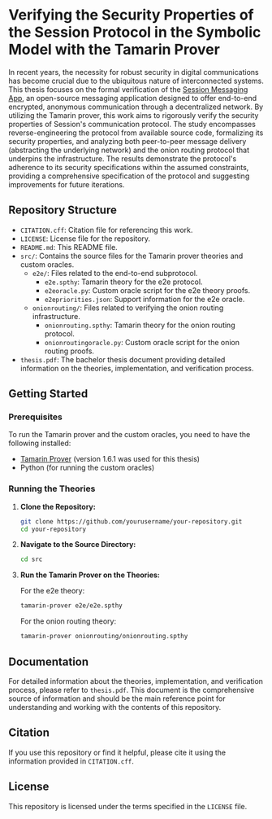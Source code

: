 # Verifying the Security Properties of the Session Protocol in the Symbolic Model with the Tamarin Prover

In recent years, the necessity for robust security in digital communications has become crucial due to the ubiquitous nature of interconnected systems. This thesis focuses on the formal verification of the [Session Messaging App](https://getsession.org), an open-source messaging application designed to offer end-to-end encrypted, anonymous communication through a decentralized network. By utilizing the Tamarin prover, this work aims to rigorously verify the security properties of Session's communication protocol. The study encompasses reverse-engineering the protocol from available source code, formalizing its security properties, and analyzing both peer-to-peer message delivery (abstracting the underlying network) and the onion routing protocol that underpins the infrastructure. The results demonstrate the protocol's adherence to its security specifications within the assumed constraints, providing a comprehensive specification of the protocol and suggesting improvements for future iterations.


## Repository Structure


- `CITATION.cff`: Citation file for referencing this work.
- `LICENSE`: License file for the repository.
- `README.md`: This README file.
- `src/`: Contains the source files for the Tamarin prover theories and custom oracles.
  - `e2e/`: Files related to the end-to-end subprotocol.
    - `e2e.spthy`: Tamarin theory for the e2e protocol.
    - `e2eoracle.py`: Custom oracle script for the e2e theory proofs.
    - `e2epriorities.json`: Support information for the e2e oracle.
  - `onionrouting/`: Files related to verifying the onion routing infrastructure.
    - `onionrouting.spthy`: Tamarin theory for the onion routing protocol.
    - `onionroutingoracle.py`: Custom oracle script for the onion routing proofs.
- `thesis.pdf`: The bachelor thesis document providing detailed information on the theories, implementation, and verification process.

## Getting Started

### Prerequisites

To run the Tamarin prover and the custom oracles, you need to have the following installed:

- [Tamarin Prover](https://tamarin-prover.github.io/) (version 1.6.1 was used for this thesis)
- Python (for running the custom oracles)

### Running the Theories

1. **Clone the Repository:**

    ```bash
    git clone https://github.com/yourusername/your-repository.git
    cd your-repository
    ```

2. **Navigate to the Source Directory:**

    ```bash
    cd src
    ```

3. **Run the Tamarin Prover on the Theories:**

    For the e2e theory:

    ```bash
    tamarin-prover e2e/e2e.spthy
    ```

    For the onion routing theory:

    ```bash
    tamarin-prover onionrouting/onionrouting.spthy
    ```

## Documentation

For detailed information about the theories, implementation, and verification process, please refer to `thesis.pdf`. This document is the comprehensive source of information and should be the main reference point for understanding and working with the contents of this repository.

## Citation

If you use this repository or find it helpful, please cite it using the information provided in `CITATION.cff`.

## License

This repository is licensed under the terms specified in the `LICENSE` file.

